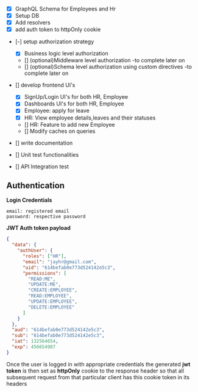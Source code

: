 <!-- TODO Next-->

- [x] GraphQL Schema for Employees and Hr
- [x] Setup DB
- [x] Add resolvers
- [x] add auth token to httpOnly cookie
- [-] setup authorization strategy

  - [x] Business logic level authorization
  - [] (optional)Middleware level authorization -to complete later on
  - [] (optional)Schema level authorization using custom directives -to complete later on

- [] develop frontend UI's

  - [x] SignUp/Login UI's for both HR, Employee
  - [x] Dashboards UI's for both HR, Employee
  - [x] Employee: apply for leave
  - [x] HR: View employee details,leaves and their statuses
  - [] HR: Feature to add new Employee
  - [] Modify caches on queries

- [] write documentation
- [] Unit test functionalities
- [] API Integration test

## Authentication

**Login Credentials**

```
email: registered email
password: respective password
```

**JWT Auth token payload**

```json
{
  "data": {
    "authUser": {
      "roles": ["HR"],
      "email": "jayhr@gmail.com",
      "uid": "614befab0e773d524142e5c3",
      "permissions": [
        "READ:ME",
        "UPDATE:ME",
        "CREATE:EMPLOYEE",
        "READ:EMPLOYEE",
        "UPDATE:EMPLOYEE",
        "DELETE:EMPLOYEE"
      ]
    }
  },
  "aud": "614befab0e773d524142e5c3",
  "sub": "614befab0e773d524142e5c3",
  "iat": 132564654,
  "exp": 456654987
}
```

Once the user is logged in with appropriate credentials the generated **jwt token** is then set as **httpOnly** cookie to the response header so that all subsequent request from that particular client has this cookie token in its headers
